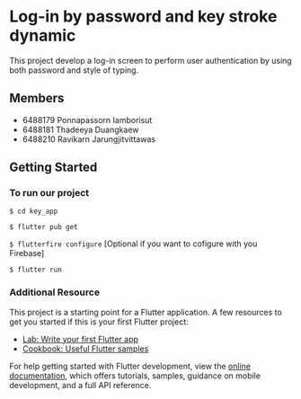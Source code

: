 # Log-in by password and key stroke dynamic

This project develop a log-in screen to perform user authentication by using both password and style of typing.

## Members

- 6488179 Ponnapassorn Iamborisut
- 6488181 Thadeeya Duangkaew
- 6488210 Ravikarn Jarungjitvittawas

## Getting Started

### To run our project

`$ cd key_app`

`$ flutter pub get`

`$ flutterfire configure` [Optional if you want to cofigure with you Firebase]

`$ flutter run`

### Additional Resource
This project is a starting point for a Flutter application.
A few resources to get you started if this is your first Flutter project:

- [Lab: Write your first Flutter app](https://docs.flutter.dev/get-started/codelab)
- [Cookbook: Useful Flutter samples](https://docs.flutter.dev/cookbook)

For help getting started with Flutter development, view the
[online documentation](https://docs.flutter.dev/), which offers tutorials,
samples, guidance on mobile development, and a full API reference.
